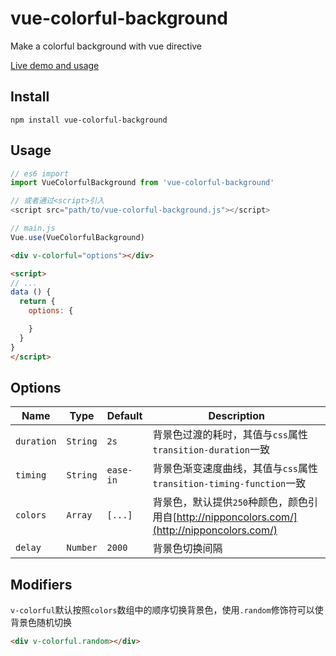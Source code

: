 # vue-colorful-background
Make a colorful background with vue directive

[Live demo and usage](https://escx.github.io/vue-colorful-background/)

## Install

```shell
npm install vue-colorful-background
```

## Usage

```js
// es6 import
import VueColorfulBackground from 'vue-colorful-background'

// 或者通过<script>引入
<script src="path/to/vue-colorful-background.js"></script>
```

```js
// main.js
Vue.use(VueColorfulBackground)
```

```html
<div v-colorful="options"></div>

<script>
// ...
data () {
  return {
    options: {

    }
  }
}
</script>
```

## Options

| Name | Type | Default | Description |
| --- | --- | --- | --- |
| `duration` | `String` | `2s` | 背景色过渡的耗时，其值与`css`属性`transition-duration`一致 |
| `timing` | `String` | `ease-in` | 背景色渐变速度曲线，其值与`css`属性`transition-timing-function`一致 |
| `colors` | `Array` | `[...]` | 背景色，默认提供`250`种颜色，颜色引用自[http://nipponcolors.com/](http://nipponcolors.com/) |
| `delay` | `Number` | `2000` | 背景色切换间隔 |

## Modifiers

`v-colorful`默认按照`colors`数组中的顺序切换背景色，使用`.random`修饰符可以使背景色随机切换

```html
<div v-colorful.random></div>
```